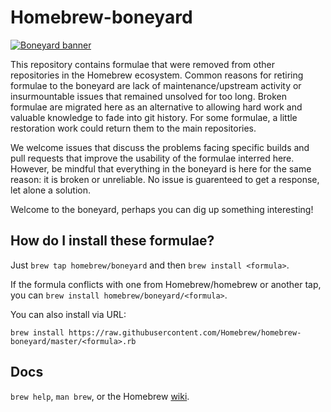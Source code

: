 Homebrew-boneyard
=================

[![Boneyard banner](http://i.imgur.com/flEmY.png) ](http://www.flickr.com/photos/72213316@N00/5732778952)

This repository contains formulae that were removed from other repositories in
the Homebrew ecosystem. Common reasons for retiring formulae to the boneyard
are lack of maintenance/upstream activity or insurmountable issues that
remained unsolved for too long. Broken formulae are migrated here as an
alternative to allowing hard work and valuable knowledge to fade into git
history. For some formulae, a little restoration work could return them to the
main repositories.

We welcome issues that discuss the problems facing specific builds and pull
requests that improve the usability of the formulae interred here. However, be
mindful that everything in the boneyard is here for the same reason: it is
broken or unreliable. No issue is guarenteed to get a response, let alone a
solution.

Welcome to the boneyard, perhaps you can dig up something interesting!

How do I install these formulae?
--------------------------------
Just `brew tap homebrew/boneyard` and then `brew install <formula>`.

If the formula conflicts with one from Homebrew/homebrew or another tap, you can `brew install homebrew/boneyard/<formula>`.

You can also install via URL:

```
brew install https://raw.githubusercontent.com/Homebrew/homebrew-boneyard/master/<formula>.rb
```

Docs
----
`brew help`, `man brew`, or the Homebrew [wiki][].

[wiki]:http://wiki.github.com/Homebrew/homebrew
